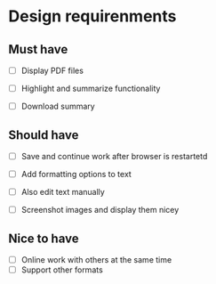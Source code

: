 # Design requirenments

## Must have

- [ ] Display PDF files
- [ ] Highlight and summarize functionality
- [ ] Download summary





## Should have

- [ ] Save and continue work after browser is restartetd
- [ ] Add formatting options to text
- [ ] Also edit text manually
- [ ] Screenshot images and display them nicey




## Nice to have

- [ ] Online work with others at the same time
- [ ] Support other formats